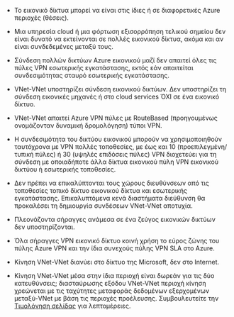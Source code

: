 - Το εικονικό δίκτυα μπορεί να είναι στις ίδιες ή σε διαφορετικές Azure περιοχές (θέσεις).

- Μια υπηρεσία cloud ή μια φόρτωση εξισορρόπηση τελικού σημείου δεν είναι δυνατό να εκτείνονται σε πολλές εικονικού δίκτυα, ακόμα και αν είναι συνδεδεμένες μεταξύ τους.

- Σύνδεση πολλών δικτύων Azure εικονικού μαζί δεν απαιτεί όλες τις πύλες VPN εσωτερικής εγκατάστασης, εκτός εάν απαιτείται συνδεσιμότητας σταυρό εσωτερικής εγκατάστασης.

- VNet-VNet υποστηρίζει σύνδεση εικονικού δικτύων. Δεν υποστηρίζει τη σύνδεση εικονικές μηχανές ή στο cloud services ΌΧΙ σε ένα εικονικό δίκτυο.

- VNet-VNet απαιτεί Azure VPN πύλες με RouteBased (προηγουμένως ονομάζονταν δυναμική δρομολόγηση) τύποι VPN. 

- Η συνδεσιμότητα του δικτύου εικονικού μπορούν να χρησιμοποιηθούν ταυτόχρονα με VPN πολλές τοποθεσίες, με έως και 10 (προεπιλεγμένη/τυπική πύλες) ή 30 (υψηλές επιδόσεις πύλες) VPN διοχετεύει για τη σύνδεση με οποιαδήποτε άλλα δίκτυα εικονικού πύλη VPN εικονικού δικτύου ή εσωτερικής τοποθεσίες.

- Δεν πρέπει να επικαλύπτονται τους χώρους διευθύνσεων από τις τοποθεσίες τοπικό δίκτυο εικονικού δίκτυα και εσωτερικής εγκατάστασης. Επικαλυπτόμενα κενά διαστήματα διεύθυνση θα προκαλέσει τη δημιουργία συνδέσεων VNet-VNet αποτυχία.

- Πλεονάζοντα σήραγγες ανάμεσα σε ένα ζεύγος εικονικών δικτύων δεν υποστηρίζονται.

- Όλα σήραγγες VPN εικονικό δίκτυο κοινή χρήση το εύρος ζώνης του πύλης Azure VPN και την ίδια συνεχούς πύλης VPN SLA στο Azure.

- Κίνηση VNet-VNet διανύει στο δίκτυο της Microsoft, δεν στο Internet.

- Κίνηση VNet-VNet μέσα στην ίδια περιοχή είναι δωρεάν για τις δύο κατευθύνσεις; διασταύρωσης εξόδου VNet-VNet περιοχή κίνηση χρεώνεται με τις ταχύτητες μεταφοράς δεδομένων εξερχομένων μεταξύ-VNet με βάση τις περιοχές προέλευσης. Συμβουλευτείτε την [Τιμολόγηση σελίδας](https://azure.microsoft.com/pricing/details/vpn-gateway/) για λεπτομέρειες.